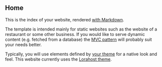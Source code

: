 ﻿## Home

This is the index of your website, rendered [with Markdown](https://www.markdownguide.org/).

The template is intended mainly for static websites such as the website
of a restaurant or some other business. If you would like to serve
dynamic content (e.g. fetched from a database) the [MVC pattern](https://genhttp.org/documentation/content/controllers)
will probably suit your needs better.

Typically, you will use elements defined by [your theme](https://github.com/Kaliumhexacyanoferrat/GenHTTP.Themes)
for a native look and feel. This website currently uses the 
[Lorahost theme](https://colorlib.com/wp/template/lorahost/).